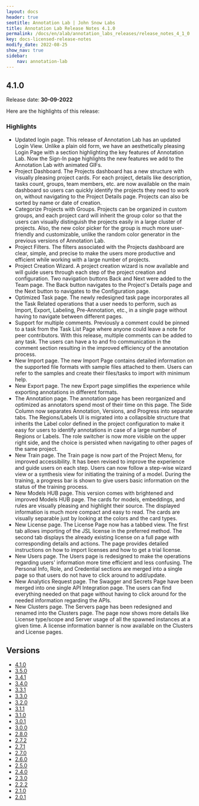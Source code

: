 ```yaml
---
layout: docs
header: true
seotitle: Annotation Lab | John Snow Labs
title: Annotation Lab Release Notes 4.1.0
permalink: /docs/en/alab/annotation_labs_releases/release_notes_4_1_0
key: docs-licensed-release-notes
modify_date: 2022-08-25
show_nav: true
sidebar:
    nav: annotation-lab
---
```


<div class="h3-box" markdown="1">

## 4.1.0

Release date: **30-09-2022**

Here are the highlights of this release:

### Highlights
- Updated login page. This release of Annotation Lab has an updated Login View. Unlike a plain old form, we have an aesthetically pleasing Login Page with a section highlighting the key features of Annotation Lab. Now the Sign-In page highlights the new features we add to the Annotation Lab with animated GIFs.
- Project Dashboard. The Projects dashboard has a new structure with visually pleasing project cards. For each project, details like description, tasks count, groups, team members, etc. are now available on the main dashboard so users can quickly identify the projects they need to work on, without navigating to the Project Details page. Projects can also be sorted by name or date of creation.
- Categorize Projects with Groups. Projects can be organized in custom groups, and each project card will inherit the group color so that the users can visually distinguish the projects easily in a large cluster of projects. Also, the new color picker for the group is much more user-friendly and customizable, unlike the random color generator in the previous versions of Annotation Lab.
- Project Filters. The filters associated with the Projects dashboard are clear, simple, and precise to make the users more productive and efficient while working with a large number of projects.
- Project Creation Wizard. A project creation wizard is now available and will guide users through each step of the project creation and configuration. Two navigation buttons Back and Next were added to the Team page. The Back button navigates to the Project's Details page and the Next button to navigates to the Configuration page.
- Optimized Task page. The newly redesigned task page incorporates all the Task Related operations that a user needs to perform, such as Import, Export, Labeling, Pre-Annotation, etc., in a single page without having to navigate between different pages.
- Support for multiple comments. Previously a comment could be pinned to a task from the Task List Page where anyone could leave a note for peer contributors. With this release, multiple comments can be added to any task. The users can have a to and fro communication in the comment section resulting in the improved efficiency of the annotation process.
- New Import page. The new Import Page contains detailed information on the supported file formats with sample files attached to them. Users can refer to the samples and create their files/tasks to import with minimum help.
- New Export page. The new Export page simplifies the experience while exporting annotations in different formats.
- The Annotation page. The annotation page has been reorganized and optimized as annotators spend most of their time on this page. The Side Column now separates Annotation, Versions, and Progress into separate tabs. The Regions/Labels UI is migrated into a collapsible structure that inherits the Label color defined in the project configuration to make it easy for users to identify annotations in case of a large number of Regions or Labels. The role switcher is now more visible on the upper right side, and the choice is persisted when navigating to other pages of the same project.
- New Train page. The Train page is now part of the Project Menu, for improved accessibility. It has been revised to improve the experience and guide users on each step. Users can now follow a step-wise wizard view or a synthesis view for initiating the training of a model. During the training, a progress bar is shown to give users basic information on the status of the training process.
- New Models HUB page. This version comes with brightened and improved Models HUB page. The cards for models, embeddings, and rules are visually pleasing and highlight their source. The displayed information is much more compact and easy to read. The cards are visually separable just by looking at the colors and the card types.
- New License page. The License Page now has a tabbed view. The first tab allows importing of the JSL license in the preferred method. The second tab displays the already existing license on a full page with corresponding details and actions. The page provides detailed instructions on how to import licenses and how to get a trial license.
- New Users page. The Users page is redesigned to make the operations regarding users' information more time efficient and less confusing. The Personal Info, Role, and Credential sections are merged into a single page so that users do not have to click around to add/update.
- New Analytics Request page. The Swagger and Secrets Page have been merged into one single API Integration page. The users can find everything needed on that page without having to click around for the needed information regarding the APIs.
- New Clusters page. The Servers page has been redesigned and renamed into the Clusters page. The page now shows more details like License type/scope and Server usage of all the spawned instances at a given time. A license information banner is now available on the Clusters and License pages.


</div><div class="prev_ver h3-box" markdown="1">

## Versions

</div>

<ul class="pagination owl-carousel pagination_big">
	<li class="active"><a href="release_notes_4_1_0">4.1.0</a></li>
    <li><a href="release_notes_3_5_0">3.5.0</a></li>
    <li><a href="release_notes_3_4_1">3.4.1</a></li>
    <li><a href="release_notes_3_4_0">3.4.0</a></li>
    <li><a href="release_notes_3_3_1">3.3.1</a></li>
    <li><a href="release_notes_3_3_0">3.3.0</a></li>
    <li><a href="release_notes_3_2_0">3.2.0</a></li>
    <li><a href="release_notes_3_1_1">3.1.1</a></li>
    <li><a href="release_notes_3_1_0">3.1.0</a></li>
    <li><a href="release_notes_3_0_1">3.0.1</a></li>
    <li><a href="release_notes_3_0_0">3.0.0</a></li>
    <li><a href="release_notes_2_8_0">2.8.0</a></li>
    <li><a href="release_notes_2_7_2">2.7.2</a></li>
    <li><a href="release_notes_2_7_1">2.7.1</a></li>
    <li><a href="release_notes_2_7_0">2.7.0</a></li>
    <li><a href="release_notes_2_6_0">2.6.0</a></li>
    <li><a href="release_notes_2_5_0">2.5.0</a></li>
    <li><a href="release_notes_2_4_0">2.4.0</a></li>
    <li><a href="release_notes_2_3_0">2.3.0</a></li>
    <li><a href="release_notes_2_2_2">2.2.2</a></li>
    <li><a href="release_notes_2_1_0">2.1.0</a></li>
    <li><a href="release_notes_2_0_1">2.0.1</a></li>
</ul>